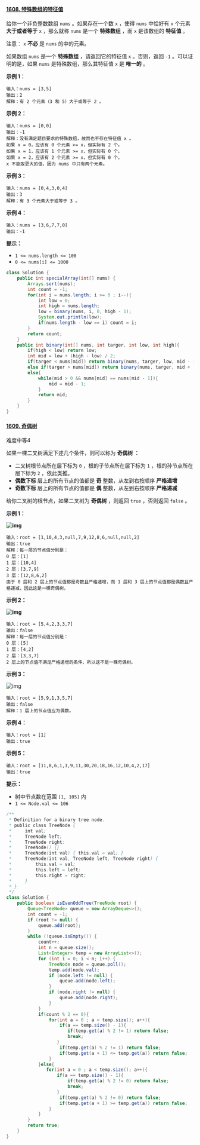 #### [1608. 特殊数组的特征值](https://leetcode-cn.com/problems/special-array-with-x-elements-greater-than-or-equal-x/)

给你一个非负整数数组 `nums` 。如果存在一个数 `x` ，使得 `nums` 中恰好有 `x` 个元素 **大于或者等于** `x` ，那么就称 `nums` 是一个 **特殊数组** ，而 `x` 是该数组的 **特征值** 。

注意： `x` **不必** 是 `nums` 的中的元素。

如果数组 `nums` 是一个 **特殊数组** ，请返回它的特征值 `x` 。否则，返回 `-1` 。可以证明的是，如果 `nums` 是特殊数组，那么其特征值 `x` 是 **唯一的** 。

 

**示例 1：**

```
输入：nums = [3,5]
输出：2
解释：有 2 个元素（3 和 5）大于或等于 2 。
```

**示例 2：**

```
输入：nums = [0,0]
输出：-1
解释：没有满足题目要求的特殊数组，故而也不存在特征值 x 。
如果 x = 0，应该有 0 个元素 >= x，但实际有 2 个。
如果 x = 1，应该有 1 个元素 >= x，但实际有 0 个。
如果 x = 2，应该有 2 个元素 >= x，但实际有 0 个。
x 不能取更大的值，因为 nums 中只有两个元素。
```

**示例 3：**

```
输入：nums = [0,4,3,0,4]
输出：3
解释：有 3 个元素大于或等于 3 。
```

**示例 4：**

```
输入：nums = [3,6,7,7,0]
输出：-1
```

 

**提示：**

- `1 <= nums.length <= 100`
- `0 <= nums[i] <= 1000`

```java
class Solution {
    public int specialArray(int[] nums) {
        Arrays.sort(nums);
        int count = -1;
        for(int i = nums.length; i >= 0 ; i--){
            int low = 0;
            int high = nums.length;
            low = binary(nums, i, 0, high - 1);
            System.out.println(low);
            if(nums.length - low == i) count = i;
        }
        return count;
    }
    public int binary(int[] nums, int targer, int low, int high){
        if(high < low) return low;
        int mid = low + (high - low) / 2;
        if(targer < nums[mid]) return binary(nums, targer, low, mid - 1);
        else if(targer > nums[mid]) return binary(nums, targer, mid +  1, high);
        else{
            while(mid > 0 && nums[mid] == nums[mid - 1]){
                mid = mid - 1;
            }
            return mid;
        }
    }
}
```



#### [1609. 奇偶树](https://leetcode-cn.com/problems/even-odd-tree/)

难度中等4

如果一棵二叉树满足下述几个条件，则可以称为 **奇偶树** ：

- 二叉树根节点所在层下标为 `0` ，根的子节点所在层下标为 `1` ，根的孙节点所在层下标为 `2` ，依此类推。
- **偶数下标** 层上的所有节点的值都是 **奇** 整数，从左到右按顺序 **严格递增**
- **奇数下标** 层上的所有节点的值都是 **偶** 整数，从左到右按顺序 **严格递减**

给你二叉树的根节点，如果二叉树为 **奇偶树** ，则返回 `true` ，否则返回 `false` 。

 

**示例 1：**

**![img](https://assets.leetcode-cn.com/aliyun-lc-upload/uploads/2020/10/04/sample_1_1966.png)**

```
输入：root = [1,10,4,3,null,7,9,12,8,6,null,null,2]
输出：true
解释：每一层的节点值分别是：
0 层：[1]
1 层：[10,4]
2 层：[3,7,9]
3 层：[12,8,6,2]
由于 0 层和 2 层上的节点值都是奇数且严格递增，而 1 层和 3 层上的节点值都是偶数且严格递减，因此这是一棵奇偶树。
```

**示例 2：**

**![img](https://assets.leetcode-cn.com/aliyun-lc-upload/uploads/2020/10/04/sample_2_1966.png)**

```
输入：root = [5,4,2,3,3,7]
输出：false
解释：每一层的节点值分别是：
0 层：[5]
1 层：[4,2]
2 层：[3,3,7]
2 层上的节点值不满足严格递增的条件，所以这不是一棵奇偶树。
```

**示例 3：**

![img](https://assets.leetcode-cn.com/aliyun-lc-upload/uploads/2020/10/04/sample_1_333_1966.png)

```
输入：root = [5,9,1,3,5,7]
输出：false
解释：1 层上的节点值应为偶数。
```

**示例 4：**

```
输入：root = [1]
输出：true
```

**示例 5：**

```
输入：root = [11,8,6,1,3,9,11,30,20,18,16,12,10,4,2,17]
输出：true
```

 

**提示：**

- 树中节点数在范围 `[1, 105]` 内
- `1 <= Node.val <= 106`

```java
/**
 * Definition for a binary tree node.
 * public class TreeNode {
 *     int val;
 *     TreeNode left;
 *     TreeNode right;
 *     TreeNode() {}
 *     TreeNode(int val) { this.val = val; }
 *     TreeNode(int val, TreeNode left, TreeNode right) {
 *         this.val = val;
 *         this.left = left;
 *         this.right = right;
 *     }
 * }
 */
class Solution {
    public boolean isEvenOddTree(TreeNode root) {
        Queue<TreeNode> queue = new ArrayDeque<>();
        int count = -1;
        if (root != null) {
            queue.add(root);
        }   
        while (!queue.isEmpty()) {
            count++;
            int n = queue.size();
            List<Integer> temp = new ArrayList<>();
            for (int i = 0; i < n; i++) { 
                TreeNode node = queue.poll();
                temp.add(node.val);
                if (node.left != null) {
                    queue.add(node.left);
                }
                if (node.right != null) {
                    queue.add(node.right);
                }
            }
            if(count % 2 == 0){ 
                for(int a = 0 ; a < temp.size(); a++){
                    if(a == temp.size() - 1){
                       if(temp.get(a) % 2 != 1) return false;
                       break;
                   }
                    if(temp.get(a) % 2 != 1) return false;
                    if(temp.get(a + 1) <= temp.get(a)) return false;
                }
            }else{
               for(int a = 0 ; a < temp.size(); a++){
                   if(a == temp.size() - 1){
                       if(temp.get(a) % 2 != 0) return false;
                       break;
                   }
                    if(temp.get(a) % 2 != 0) return false;
                    if(temp.get(a + 1) >= temp.get(a)) return false;
                }
            }
        }
        return true;
    }
}
```

